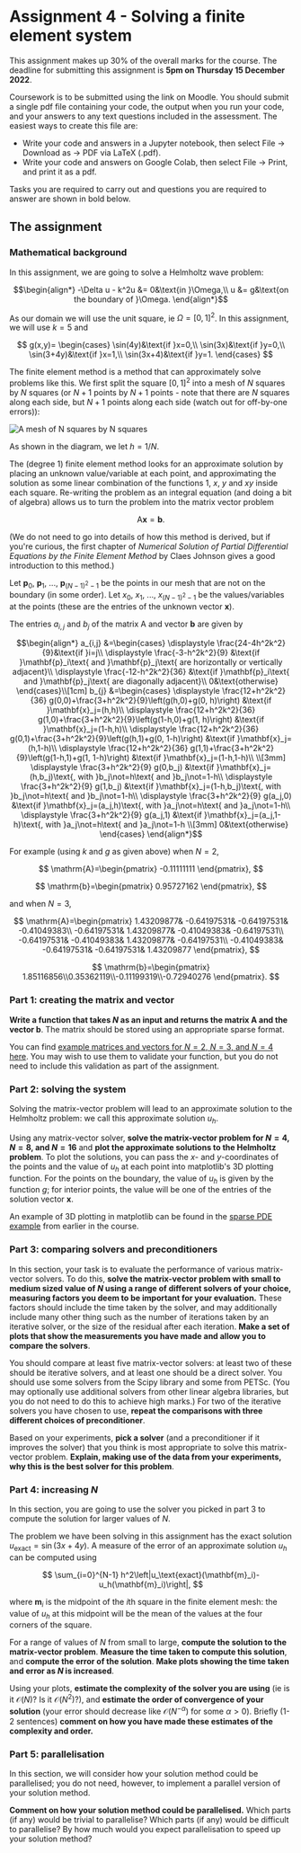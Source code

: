 # Assignment 4 - Solving a finite element system

This assignment makes up 30% of the overall marks for the course. The deadline for submitting this assignment is **5pm on Thursday 15 December 2022**.

Coursework is to be submitted using the link on Moodle. You should submit a single pdf file containing your code, the output when you run your code, and your answers
to any text questions included in the assessment. The easiest ways to create this file are:

- Write your code and answers in a Jupyter notebook, then select File -> Download as -> PDF via LaTeX (.pdf).
- Write your code and answers on Google Colab, then select File -> Print, and print it as a pdf.

Tasks you are required to carry out and questions you are required to answer are shown in bold below.

## The assignment

### Mathematical background
In this assignment, we are going to solve a Helmholtz wave problem:

$$\begin{align*}
-\Delta u - k^2u &= 0&\text{in }\Omega,\\
u &= g&\text{on the boundary of }\Omega.
\end{align*}$$

As our domain we will use the unit square, ie $\Omega=[0,1]^2$.
In this assignment, we will use $k=5$ and

$$
g(x,y)=
\begin{cases}
\sin(4y)&\text{if }x=0,\\
\sin(3x)&\text{if }y=0,\\
\sin(3+4y)&\text{if }x=1,\\
\sin(3x+4)&\text{if }y=1.
\end{cases}
$$

The finite element method is a method that can approximately solve problems like this. We first split the square $[0,1]^2$ into a mesh of $N$ squares by $N$ squares
(or $N+1$ points by $N+1$ points - 
note that there are $N$ squares along each side, but $N+1$ points along each side (watch out for off-by-one errors)):

![A mesh of $N$ squares by $N$ squares](img/2022a4-mesh.png)

As shown in the diagram, we let $h=1/N$.

The (degree 1) finite element method looks for an approximate solution by placing an unknown value/variable at each point, and approximating the solution as some
linear combination of the functions $1$, $x$, $y$ and $xy$ inside each square. Re-writing the problem as an integral equation (and doing a bit of algebra) allows
us to turn the problem into the matrix vector problem

$$\mathrm{A}\mathbf{x}=\mathbf{b}.$$

(We do not need to go into details of how this method is derived, but if you're curious, the first chapter of
*Numerical Solution of Partial Differential Equations by the Finite Element Method* by Claes Johnson
gives a good introduction to this method.)

Let $\mathbf{p}_0$, $\mathbf{p}_1$, ..., $\mathbf{p}_{(N-1)^2-1}$ be the points in our mesh that are not on the boundary (in some order). Let $x_0$, $x_1$, ..., $x_{(N-1)^2-1}$ be
the values/variables at the points (these are the entries of the unknown vector $\mathbf{x}$).

The entries $a_{i,j}$ and $b_j$ of the matrix $\mathrm{A}$ and vector $\mathbf{b}$ are given by

$$\begin{align*}
a_{i,j} &=\begin{cases}
\displaystyle
\frac{24-4h^2k^2}{9}&\text{if }i=j\\
\displaystyle
\frac{-3-h^2k^2}{9}
&\text{if }\mathbf{p}_i\text{ and }\mathbf{p}_j\text{ are horizontally or vertically adjacent}\\
\displaystyle
\frac{-12-h^2k^2}{36}
&\text{if }\mathbf{p}_i\text{ and }\mathbf{p}_j\text{ are diagonally adjacent}\\
0&\text{otherwise}
\end{cases}\\[1cm]
b_{j} &=\begin{cases}
\displaystyle
\frac{12+h^2k^2}{36} g(0,0)+\frac{3+h^2k^2}{9}\left(g(h,0)+g(0, h)\right)
&\text{if }\mathbf{x}_j=(h,h)\\
\displaystyle
\frac{12+h^2k^2}{36} g(1,0)+\frac{3+h^2k^2}{9}\left(g(1-h,0)+g(1, h)\right)
&\text{if }\mathbf{x}_j=(1-h,h)\\
\displaystyle
\frac{12+h^2k^2}{36} g(0,1)+\frac{3+h^2k^2}{9}\left(g(h,1)+g(0, 1-h)\right)
&\text{if }\mathbf{x}_j=(h,1-h)\\
\displaystyle
\frac{12+h^2k^2}{36} g(1,1)+\frac{3+h^2k^2}{9}\left(g(1-h,1)+g(1, 1-h)\right)
&\text{if }\mathbf{x}_j=(1-h,1-h)\\
\\[3mm]
\displaystyle
\frac{3+h^2k^2}{9} g(0,b_j)
&\text{if }\mathbf{x}_j=(h,b_j)\text{, with }b_j\not=h\text{ and }b_j\not=1-h\\
\displaystyle
\frac{3+h^2k^2}{9} g(1,b_j)
&\text{if }\mathbf{x}_j=(1-h,b_j)\text{, with }b_j\not=h\text{ and }b_j\not=1-h\\
\displaystyle
\frac{3+h^2k^2}{9} g(a_j,0)
&\text{if }\mathbf{x}_j=(a_j,h)\text{, with }a_j\not=h\text{ and }a_j\not=1-h\\
\displaystyle
\frac{3+h^2k^2}{9} g(a_j,1)
&\text{if }\mathbf{x}_j=(a_j,1-h)\text{, with }a_j\not=h\text{ and }a_j\not=1-h
\\[3mm]
0&\text{otherwise}
\end{cases}
\end{align*}$$

For example (using $k$ and $g$ as given above) when $N=2$, 

$$
\mathrm{A}=\begin{pmatrix}
-0.11111111
\end{pmatrix},
$$

$$
\mathrm{b}=\begin{pmatrix}
0.95727162
\end{pmatrix},
$$

and when $N=3$,

$$
\mathrm{A}=\begin{pmatrix}
 1.43209877& -0.64197531& -0.64197531& -0.41049383\\
-0.64197531&  1.43209877& -0.41049383& -0.64197531\\
-0.64197531& -0.41049383&  1.43209877& -0.64197531\\
-0.41049383& -0.64197531& -0.64197531&  1.43209877
\end{pmatrix},
$$

$$
\mathrm{b}=\begin{pmatrix}
1.85116856\\0.35362119\\-0.11199319\\-0.72940276
\end{pmatrix}.
$$

### Part 1: creating the matrix and vector
**Write a function that takes $N$ as an input and returns the matrix $\mathrm{A}$ and the vector $\mathbf{b}$**. The matrix should be stored using an appropriate sparse format.

You can find [example matrices and vectors for $N=2$, $N=3$, and $N=4$ here](2022-a4-A_and_b.md). You may wish to use them to validate your function, but you do not need to include this validation as
part of the assignment.

### Part 2: solving the system
Solving the matrix-vector problem will lead to an approximate solution to the Helmholtz problem:
we call this approximate solution $u_h$.

Using any matrix-vector solver, **solve the matrix-vector problem for $N=4$, $N=8$, and $N=16$** and **plot the approximate solutions
to the Helmholtz problem**. To plot
the solutions, you can pass the $x$- and $y$-coordinates of the points and the value of $u_h$ at each
point into matplotlib's 3D plotting function. For the points on the boundary, the value of $u_h$ is
given by the function $g$; for interior points, the value will be one of the entries of the solution
vector $\mathbf{x}$.

An example of 3D plotting in matplotlib can be found in the [sparse PDE example](sparse_linalg_pde.ipynb) from earlier in the course.

### Part 3: comparing solvers and preconditioners
In this section, your task is to evaluate the performance of various matrix-vector solvers.
To do this, **solve the matrix-vector problem with small to medium sized value of $N$ using a range of different solvers of your choice,
measuring factors you deem to be important for your evaluation.** These factors should include
the time taken by the solver, and may additionally include many other thing such as the number of
iterations taken by an iterative solver, or the size of the residual after each iteration.
**Make a set of plots that show the measurements you have made and allow you to compare the solvers**.

You should compare at least five matrix-vector solvers: at least two of these should be iterative
solvers, and at least one should be a direct solver. You should use some solvers from the Scipy
library and some from PETSc. (You may optionally use additional solvers from other linear algebra
libraries, but you do not need to do this to achieve high marks.)
For two of the iterative solvers you have chosen to use,
**repeat the comparisons with three different choices of preconditioner**.

Based on your experiments, **pick a solver** (and a preconditioner if it improves the solver)
that you think is most appropriate to solve this matrix-vector problem. **Explain, making use
of the data from your experiments, why this is the best solver for this problem**.

### Part 4: increasing $N$
In this section, you are going to use the solver you picked in part 3 to compute the solution
for larger values of $N$.

The problem we have been solving in this assignment has the exact solution $u_\text{exact}=\sin(3x+4y)$.
A measure of the error of an approximate solution $u_h$ can be computed using

$$
\sum_{i=0}^{N-1} h^2\left|u_\text{exact}(\mathbf{m}_i)-u_h(\mathbf{m}_i)\right|,
$$

where $\mathbf{m}_i$ is the midpoint of the $i$th square in the finite element mesh: the value of
$u_h$ at this midpoint will be the mean of the values at the four corners of the square.

For a range of values of $N$ from small to large, **compute the solution to the matrix-vector
problem**. **Measure the time taken to compute this solution**, and **compute the error of the solution**.
**Make plots showing the time taken and error as $N$ is increased**.

Using your plots, **estimate the complexity of the solver you are using** (ie is it $\mathcal{O}(N)$?
Is it $\mathcal{O}(N^2)$?), and **estimate the order of convergence of your solution** (your error
should decrease like $\mathcal{O}(N^{-\alpha})$ for some $\alpha>0$). Briefly (1-2 sentences)
**comment on how you have made these estimates of the complexity and order.**

### Part 5: parallelisation
In this section, we will consider how your solution method could be parallelised; you do not need,
however, to implement a parallel version of your solution method.

**Comment on how your solution method could be parallelised.** Which parts (if any) would be trivial
to parallelise? Which parts (if any) would be difficult to parallelise? By how much would you expect
parallelisation to speed up your solution method?
